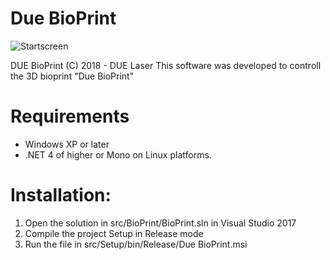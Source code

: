 # Due BioPrint

![Startscreen](http://duelaser.com/)

DUE BioPrint (C) 2018 - DUE Laser
This software was developed to controll the 3D bioprint "Due BioPrint"

# Requirements

* Windows XP or later
* .NET 4 of higher or Mono on Linux platforms.
	
# Installation:

1. Open the solution in src/BioPrint/BioPrint.sln in Visual Studio 2017 
2. Compile the project Setup in Release mode
3. Run the file in src/Setup/bin/Release/Due BioPrint.msi

